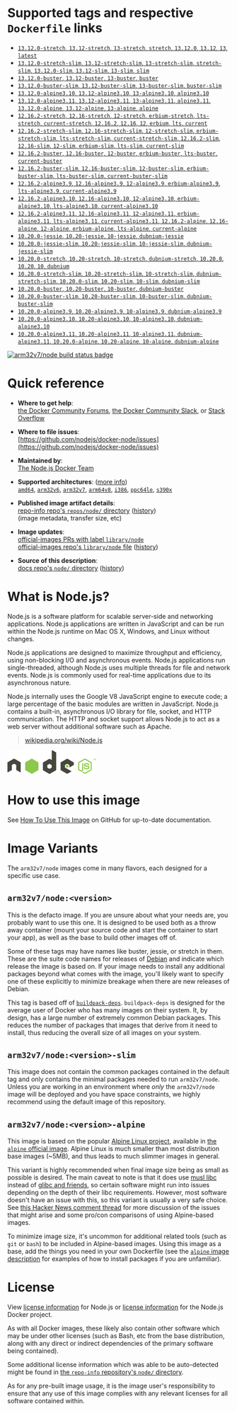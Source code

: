 <!--

********************************************************************************

WARNING:

    DO NOT EDIT "node/README.md"

    IT IS AUTO-GENERATED

    (from the other files in "node/" combined with a set of templates)

********************************************************************************

-->

# Supported tags and respective `Dockerfile` links

-	[`13.12.0-stretch`, `13.12-stretch`, `13-stretch`, `stretch`, `13.12.0`, `13.12`, `13`, `latest`](https://github.com/nodejs/docker-node/blob/b4117f9333da4138b03a546ec926ef50a31506c3/13/stretch/Dockerfile)
-	[`13.12.0-stretch-slim`, `13.12-stretch-slim`, `13-stretch-slim`, `stretch-slim`, `13.12.0-slim`, `13.12-slim`, `13-slim`, `slim`](https://github.com/nodejs/docker-node/blob/b4117f9333da4138b03a546ec926ef50a31506c3/13/stretch-slim/Dockerfile)
-	[`13.12.0-buster`, `13.12-buster`, `13-buster`, `buster`](https://github.com/nodejs/docker-node/blob/b4117f9333da4138b03a546ec926ef50a31506c3/13/buster/Dockerfile)
-	[`13.12.0-buster-slim`, `13.12-buster-slim`, `13-buster-slim`, `buster-slim`](https://github.com/nodejs/docker-node/blob/b4117f9333da4138b03a546ec926ef50a31506c3/13/buster-slim/Dockerfile)
-	[`13.12.0-alpine3.10`, `13.12-alpine3.10`, `13-alpine3.10`, `alpine3.10`](https://github.com/nodejs/docker-node/blob/b4117f9333da4138b03a546ec926ef50a31506c3/13/alpine3.10/Dockerfile)
-	[`13.12.0-alpine3.11`, `13.12-alpine3.11`, `13-alpine3.11`, `alpine3.11`, `13.12.0-alpine`, `13.12-alpine`, `13-alpine`, `alpine`](https://github.com/nodejs/docker-node/blob/b4117f9333da4138b03a546ec926ef50a31506c3/13/alpine3.11/Dockerfile)
-	[`12.16.2-stretch`, `12.16-stretch`, `12-stretch`, `erbium-stretch`, `lts-stretch`, `current-stretch`, `12.16.2`, `12.16`, `12`, `erbium`, `lts`, `current`](https://github.com/nodejs/docker-node/blob/eb9bb348eec67c1c5682e06fdb93aa45e294aa26/12/stretch/Dockerfile)
-	[`12.16.2-stretch-slim`, `12.16-stretch-slim`, `12-stretch-slim`, `erbium-stretch-slim`, `lts-stretch-slim`, `current-stretch-slim`, `12.16.2-slim`, `12.16-slim`, `12-slim`, `erbium-slim`, `lts-slim`, `current-slim`](https://github.com/nodejs/docker-node/blob/eb9bb348eec67c1c5682e06fdb93aa45e294aa26/12/stretch-slim/Dockerfile)
-	[`12.16.2-buster`, `12.16-buster`, `12-buster`, `erbium-buster`, `lts-buster`, `current-buster`](https://github.com/nodejs/docker-node/blob/eb9bb348eec67c1c5682e06fdb93aa45e294aa26/12/buster/Dockerfile)
-	[`12.16.2-buster-slim`, `12.16-buster-slim`, `12-buster-slim`, `erbium-buster-slim`, `lts-buster-slim`, `current-buster-slim`](https://github.com/nodejs/docker-node/blob/eb9bb348eec67c1c5682e06fdb93aa45e294aa26/12/buster-slim/Dockerfile)
-	[`12.16.2-alpine3.9`, `12.16-alpine3.9`, `12-alpine3.9`, `erbium-alpine3.9`, `lts-alpine3.9`, `current-alpine3.9`](https://github.com/nodejs/docker-node/blob/eb9bb348eec67c1c5682e06fdb93aa45e294aa26/12/alpine3.9/Dockerfile)
-	[`12.16.2-alpine3.10`, `12.16-alpine3.10`, `12-alpine3.10`, `erbium-alpine3.10`, `lts-alpine3.10`, `current-alpine3.10`](https://github.com/nodejs/docker-node/blob/eb9bb348eec67c1c5682e06fdb93aa45e294aa26/12/alpine3.10/Dockerfile)
-	[`12.16.2-alpine3.11`, `12.16-alpine3.11`, `12-alpine3.11`, `erbium-alpine3.11`, `lts-alpine3.11`, `current-alpine3.11`, `12.16.2-alpine`, `12.16-alpine`, `12-alpine`, `erbium-alpine`, `lts-alpine`, `current-alpine`](https://github.com/nodejs/docker-node/blob/eb9bb348eec67c1c5682e06fdb93aa45e294aa26/12/alpine3.11/Dockerfile)
-	[`10.20.0-jessie`, `10.20-jessie`, `10-jessie`, `dubnium-jessie`](https://github.com/nodejs/docker-node/blob/73c45712bbb1e509f79d3254c965c391812051ef/10/jessie/Dockerfile)
-	[`10.20.0-jessie-slim`, `10.20-jessie-slim`, `10-jessie-slim`, `dubnium-jessie-slim`](https://github.com/nodejs/docker-node/blob/73c45712bbb1e509f79d3254c965c391812051ef/10/jessie-slim/Dockerfile)
-	[`10.20.0-stretch`, `10.20-stretch`, `10-stretch`, `dubnium-stretch`, `10.20.0`, `10.20`, `10`, `dubnium`](https://github.com/nodejs/docker-node/blob/73c45712bbb1e509f79d3254c965c391812051ef/10/stretch/Dockerfile)
-	[`10.20.0-stretch-slim`, `10.20-stretch-slim`, `10-stretch-slim`, `dubnium-stretch-slim`, `10.20.0-slim`, `10.20-slim`, `10-slim`, `dubnium-slim`](https://github.com/nodejs/docker-node/blob/73c45712bbb1e509f79d3254c965c391812051ef/10/stretch-slim/Dockerfile)
-	[`10.20.0-buster`, `10.20-buster`, `10-buster`, `dubnium-buster`](https://github.com/nodejs/docker-node/blob/73c45712bbb1e509f79d3254c965c391812051ef/10/buster/Dockerfile)
-	[`10.20.0-buster-slim`, `10.20-buster-slim`, `10-buster-slim`, `dubnium-buster-slim`](https://github.com/nodejs/docker-node/blob/73c45712bbb1e509f79d3254c965c391812051ef/10/buster-slim/Dockerfile)
-	[`10.20.0-alpine3.9`, `10.20-alpine3.9`, `10-alpine3.9`, `dubnium-alpine3.9`](https://github.com/nodejs/docker-node/blob/73c45712bbb1e509f79d3254c965c391812051ef/10/alpine3.9/Dockerfile)
-	[`10.20.0-alpine3.10`, `10.20-alpine3.10`, `10-alpine3.10`, `dubnium-alpine3.10`](https://github.com/nodejs/docker-node/blob/73c45712bbb1e509f79d3254c965c391812051ef/10/alpine3.10/Dockerfile)
-	[`10.20.0-alpine3.11`, `10.20-alpine3.11`, `10-alpine3.11`, `dubnium-alpine3.11`, `10.20.0-alpine`, `10.20-alpine`, `10-alpine`, `dubnium-alpine`](https://github.com/nodejs/docker-node/blob/73c45712bbb1e509f79d3254c965c391812051ef/10/alpine3.11/Dockerfile)

[![arm32v7/node build status badge](https://img.shields.io/jenkins/s/https/doi-janky.infosiftr.net/job/multiarch/job/arm32v7/job/node.svg?label=arm32v7/node%20%20build%20job)](https://doi-janky.infosiftr.net/job/multiarch/job/arm32v7/job/node/)

# Quick reference

-	**Where to get help**:  
	[the Docker Community Forums](https://forums.docker.com/), [the Docker Community Slack](http://dockr.ly/slack), or [Stack Overflow](https://stackoverflow.com/search?tab=newest&q=docker)

-	**Where to file issues**:  
	[https://github.com/nodejs/docker-node/issues](https://github.com/nodejs/docker-node/issues)

-	**Maintained by**:  
	[The Node.js Docker Team](https://github.com/nodejs/docker-node)

-	**Supported architectures**: ([more info](https://github.com/docker-library/official-images#architectures-other-than-amd64))  
	[`amd64`](https://hub.docker.com/r/amd64/node/), [`arm32v6`](https://hub.docker.com/r/arm32v6/node/), [`arm32v7`](https://hub.docker.com/r/arm32v7/node/), [`arm64v8`](https://hub.docker.com/r/arm64v8/node/), [`i386`](https://hub.docker.com/r/i386/node/), [`ppc64le`](https://hub.docker.com/r/ppc64le/node/), [`s390x`](https://hub.docker.com/r/s390x/node/)

-	**Published image artifact details**:  
	[repo-info repo's `repos/node/` directory](https://github.com/docker-library/repo-info/blob/master/repos/node) ([history](https://github.com/docker-library/repo-info/commits/master/repos/node))  
	(image metadata, transfer size, etc)

-	**Image updates**:  
	[official-images PRs with label `library/node`](https://github.com/docker-library/official-images/pulls?q=label%3Alibrary%2Fnode)  
	[official-images repo's `library/node` file](https://github.com/docker-library/official-images/blob/master/library/node) ([history](https://github.com/docker-library/official-images/commits/master/library/node))

-	**Source of this description**:  
	[docs repo's `node/` directory](https://github.com/docker-library/docs/tree/master/node) ([history](https://github.com/docker-library/docs/commits/master/node))

# What is Node.js?

Node.js is a software platform for scalable server-side and networking applications. Node.js applications are written in JavaScript and can be run within the Node.js runtime on Mac OS X, Windows, and Linux without changes.

Node.js applications are designed to maximize throughput and efficiency, using non-blocking I/O and asynchronous events. Node.js applications run single-threaded, although Node.js uses multiple threads for file and network events. Node.js is commonly used for real-time applications due to its asynchronous nature.

Node.js internally uses the Google V8 JavaScript engine to execute code; a large percentage of the basic modules are written in JavaScript. Node.js contains a built-in, asynchronous I/O library for file, socket, and HTTP communication. The HTTP and socket support allows Node.js to act as a web server without additional software such as Apache.

> [wikipedia.org/wiki/Node.js](https://en.wikipedia.org/wiki/Node.js)

![logo](https://raw.githubusercontent.com/docker-library/docs/01c12653951b2fe592c1f93a13b4e289ada0e3a1/node/logo.png)

# How to use this image

See [How To Use This Image](https://github.com/nodejs/docker-node/blob/master/README.md#how-to-use-this-image) on GitHub for up-to-date documentation.

# Image Variants

The `arm32v7/node` images come in many flavors, each designed for a specific use case.

## `arm32v7/node:<version>`

This is the defacto image. If you are unsure about what your needs are, you probably want to use this one. It is designed to be used both as a throw away container (mount your source code and start the container to start your app), as well as the base to build other images off of.

Some of these tags may have names like buster, jessie, or stretch in them. These are the suite code names for releases of [Debian](https://wiki.debian.org/DebianReleases) and indicate which release the image is based on. If your image needs to install any additional packages beyond what comes with the image, you'll likely want to specify one of these explicitly to minimize breakage when there are new releases of Debian.

This tag is based off of [`buildpack-deps`](https://hub.docker.com/_/buildpack-deps/). `buildpack-deps` is designed for the average user of Docker who has many images on their system. It, by design, has a large number of extremely common Debian packages. This reduces the number of packages that images that derive from it need to install, thus reducing the overall size of all images on your system.

## `arm32v7/node:<version>-slim`

This image does not contain the common packages contained in the default tag and only contains the minimal packages needed to run `arm32v7/node`. Unless you are working in an environment where *only* the `arm32v7/node` image will be deployed and you have space constraints, we highly recommend using the default image of this repository.

## `arm32v7/node:<version>-alpine`

This image is based on the popular [Alpine Linux project](http://alpinelinux.org), available in [the `alpine` official image](https://hub.docker.com/_/alpine). Alpine Linux is much smaller than most distribution base images (~5MB), and thus leads to much slimmer images in general.

This variant is highly recommended when final image size being as small as possible is desired. The main caveat to note is that it does use [musl libc](http://www.musl-libc.org) instead of [glibc and friends](http://www.etalabs.net/compare_libcs.html), so certain software might run into issues depending on the depth of their libc requirements. However, most software doesn't have an issue with this, so this variant is usually a very safe choice. See [this Hacker News comment thread](https://news.ycombinator.com/item?id=10782897) for more discussion of the issues that might arise and some pro/con comparisons of using Alpine-based images.

To minimize image size, it's uncommon for additional related tools (such as `git` or `bash`) to be included in Alpine-based images. Using this image as a base, add the things you need in your own Dockerfile (see the [`alpine` image description](https://hub.docker.com/_/alpine/) for examples of how to install packages if you are unfamiliar).

# License

View [license information](https://github.com/nodejs/node/blob/master/LICENSE) for Node.js or [license information](https://github.com/nodejs/docker-node/blob/master/LICENSE) for the Node.js Docker project.

As with all Docker images, these likely also contain other software which may be under other licenses (such as Bash, etc from the base distribution, along with any direct or indirect dependencies of the primary software being contained).

Some additional license information which was able to be auto-detected might be found in [the `repo-info` repository's `node/` directory](https://github.com/docker-library/repo-info/tree/master/repos/node).

As for any pre-built image usage, it is the image user's responsibility to ensure that any use of this image complies with any relevant licenses for all software contained within.
